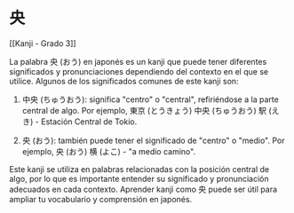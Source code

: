 # 央

[[Kanji - Grado 3]]

La palabra 央 (おう) en japonés es un kanji que puede tener diferentes significados y pronunciaciones dependiendo del contexto en el que se utilice. Algunos de los significados comunes de este kanji son:

1. 中央 (ちゅうおう): significa "centro" o "central", refiriéndose a la parte central de algo. Por ejemplo, 東京 (とうきょう) 中央 (ちゅうおう) 駅 (えき) - Estación Central de Tokio.

2. 央 (おう): también puede tener el significado de "centro" o "medio". Por ejemplo, 央 (おう) 横 (よこ) - "a medio camino".

Este kanji se utiliza en palabras relacionadas con la posición central de algo, por lo que es importante entender su significado y pronunciación adecuados en cada contexto. Aprender kanji como 央 puede ser útil para ampliar tu vocabulario y comprensión en japonés.
